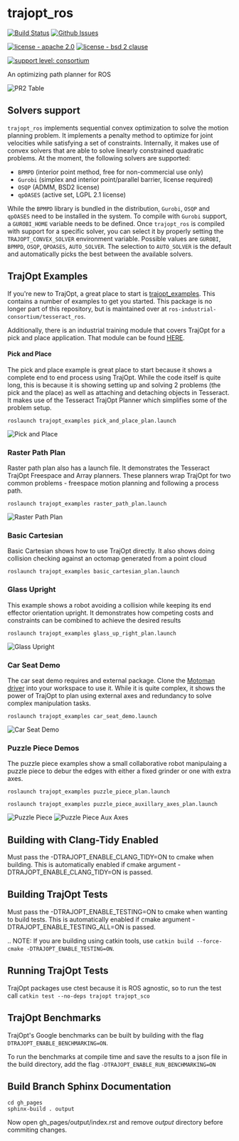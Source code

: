 # trajopt_ros

[![Build Status](https://github.com/ros-industrial-consortium/trajopt_ros/workflows/CI/badge.svg)](https://github.com/ros-industrial-consortium/trajopt_ros/actions?query=branch%3Amaster+)
[![Github Issues](https://img.shields.io/github/issues/ros-industrial-consortium/trajopt_ros.svg)](http://github.com/ros-industrial-consortium/trajopt_ros/issues)

[![license - apache 2.0](https://img.shields.io/:license-Apache%202.0-yellowgreen.svg)](https://opensource.org/licenses/Apache-2.0)
[![license - bsd 2 clause](https://img.shields.io/:license-BSD%202--Clause-blue.svg)](https://opensource.org/licenses/BSD-2-Clause)

[![support level: consortium](https://img.shields.io/badge/support%20level-consortium-brightgreen.png)](http://rosindustrial.org/news/2016/10/7/better-supporting-a-growing-ros-industrial-software-platform)

An optimizing path planner for ROS

![PR2 Table](gh_pages/_static/example_gifs/PR2_table.gif)

## Solvers support
`trajopt_ros` implements sequential convex optimization to solve the motion planning problem.
It implements a penalty method to optimize for joint velocities while satisfying a set of constraints.
Internally, it makes use of convex solvers that are able to solve linearly constrained quadratic problems.
At the moment, the following solvers are supported:
- `BPMPD` (interior point method, free for non-commercial use only)
- `Gurobi` (simplex and interior point/parallel barrier, license required)
- `OSQP` (ADMM, BSD2 license)
- `qpOASES` (active set, LGPL 2.1 license)

While the `BPMPD` library is bundled in the distribution, `Gurobi`, `OSQP` and `qpOASES` need to be installed in the system.
To compile with `Gurobi` support, a `GUROBI_HOME` variable needs to be defined.
Once `trajopt_ros` is compiled with support for a specific solver, you can select it by properly setting the `TRAJOPT_CONVEX_SOLVER` environment variable. Possible values are `GUROBI`, `BPMPD`, `OSQP`, `QPOASES`, `AUTO_SOLVER`.
The selection to `AUTO_SOLVER` is the default and automatically picks the best between the available solvers.

## TrajOpt Examples
If you're new to TrajOpt, a great place to start is [trajopt_examples](https://github.com/ros-industrial-consortium/tesseract_ros/tree/master/tesseract_ros/tesseract_examples/tesseract_ros_examples). This contains a number of examples to get you started.
This package is no longer part of this repository, but is maintained over at `ros-industrial-consortium/tesseract_ros`.

Additionally, there is an industrial training module that covers TrajOpt for a pick and place application. That module can be found [HERE](https://industrial-training-master.readthedocs.io/en/melodic/_source/demo3/index.html).
#### Pick and Place
The pick and place example is great place to start because it shows a complete end to end process using TrajOpt. While the code itself is quite long, this is because it is showing setting up and solving 2 problems (the pick and the place) as well as attaching and detaching objects in Tesseract. It makes use of the Tesseract TrajOpt Planner which simplifies some of the problem setup.

```roslaunch trajopt_examples pick_and_place_plan.launch```

![Pick and Place](gh_pages/_static/example_gifs/pick_and_place.gif)

### Raster Path Plan
Raster path plan also has a launch file. It demonstrates the Tesseract TrajOpt Freespace and Array planners. These planners wrap TrajOpt for two common problems - freespace motion planning and following a process path.

```roslaunch trajopt_examples raster_path_plan.launch```

![Raster Path Plan](gh_pages/_static/example_gifs/raster_path.gif)

### Basic Cartesian
Basic Cartesian shows how to use TrajOpt directly. It also shows doing collision checking against an octomap generated from a point cloud

```roslaunch trajopt_examples basic_cartesian_plan.launch```

### Glass Upright
This example shows a robot avoiding a collision while keeping its end effector orientation upright. It demonstrates how competing costs and constraints can be combined to achieve the desired results

```roslaunch trajopt_examples glass_up_right_plan.launch```

![Glass Upright](gh_pages/_static/example_gifs/glass_upright.gif)

### Car Seat Demo
The car seat demo requires and external package. Clone the [Motoman driver](https://github.com/ros-industrial/motoman) into your workspace to use it. While it is quite complex, it shows the power of TrajOpt to plan using external axes and redundancy to solve complex manipulation tasks.

```roslaunch trajopt_examples car_seat_demo.launch```

![Car Seat Demo](gh_pages/_static/car_seat_demo.png)

### Puzzle Piece Demos
The puzzle piece examples show a small collaborative robot manipulaing a puzzle piece to debur the edges with either a fixed grinder or one with extra axes.

```roslaunch trajopt_examples puzzle_piece_plan.launch```

```roslaunch trajopt_examples puzzle_piece_auxillary_axes_plan.launch```


![Puzzle Piece](gh_pages/_static/example_gifs/puzzle_piece.gif)  ![Puzzle Piece Aux Axes](gh_pages/_static/example_gifs/puzzle_piece_with_positioner.gif)


## Building with Clang-Tidy Enabled

Must pass the -DTRAJOPT_ENABLE_CLANG_TIDY=ON to cmake when building. This is automatically enabled if cmake argument -DTRAJOPT_ENABLE_CLANG_TIDY=ON is passed.

## Building TrajOpt Tests

Must pass the -DTRAJOPT_ENABLE_TESTING=ON to cmake when wanting to build tests. This is automatically enabled if cmake argument -DTRAJOPT_ENABLE_TESTING_ALL=ON is passed.

.. NOTE: If you are building using catkin tools, use `catkin build --force-cmake -DTRAJOPT_ENABLE_TESTING=ON`.

## Running TrajOpt Tests

TrajOpt packages use ctest because it is ROS agnostic, so to run the test call `catkin test --no-deps trajopt trajopt_sco`

## TrajOpt Benchmarks

TrajOpt's Google benchmarks can be built by building with the flag `DTRAJOPT_ENABLE_BENCHMARKING=ON`.

To run the benchmarks at compile time and save the results to a json file in the build directory, add the flag `-DTRAJOPT_ENABLE_RUN_BENCHMARKING=ON`

## Build Branch Sphinx Documentation

```
cd gh_pages
sphinx-build . output
```
Now open gh_pages/output/index.rst and remove *output* directory before commiting changes.
